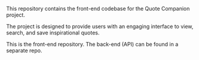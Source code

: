 This repository contains the front-end codebase for the Quote Companion project.

The project is designed to provide users with an engaging interface to view, search, and save inspirational quotes.

This is the front-end repository. The back-end (API) can be found in a separate repo.